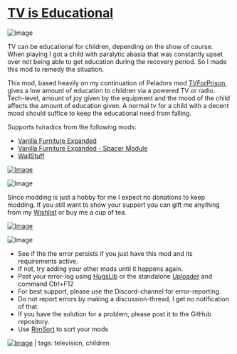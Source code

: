 # [TV is Educational](https://steamcommunity.com/sharedfiles/filedetails/?id=2921021769)

![Image](https://i.imgur.com/iCj5o7O.png)

TV can be educational for children, depending on the show of course. 
When playing I got a child with paralytic abasia that was constantly upset over not being able to get education during the recovery period.
So I made this mod to remedy the situation.

This mod, based heavily on my continuation of Peladors mod [TVForPrison](https://steamcommunity.com/sharedfiles/filedetails/?id=2194535018), gives a low amount of education to children via a powered TV or radio.
Tech-level, amount of joy given by the equipment and the mood of the child affects the amount of education given.
A normal tv for a child with a decent mood should suffice to keep the educational need from falling.
 
Supports tv/radios from the following mods:


- [Vanilla Furniture Expanded](https://steamcommunity.com/sharedfiles/filedetails/?id=1718190143)
- [Vanilla Furniture Expanded - Spacer Module](https://steamcommunity.com/sharedfiles/filedetails/?id=2028381079)
- [WallStuff](https://steamcommunity.com/sharedfiles/filedetails/?id=1994340640)



[![Image](https://i.imgur.com/kNldlMg.png)](https://steamcommunity.com/sharedfiles/filedetails/?id=2288125657)

![Image](https://i.imgur.com/Ds0rBAD.png)

Since modding is just a hobby for me I expect no donations to keep modding. If you still want to show your support you can gift me anything from my [Wishlist](https://store.steampowered.com/wishlist/id/Mlie) or buy me a cup of tea.

[![Image](https://i.imgur.com/VWG0yff.png)](https://ko-fi.com/G2G55DDYD)

![Image](https://i.imgur.com/5xwDG6H.png)



-  See if the the error persists if you just have this mod and its requirements active.
-  If not, try adding your other mods until it happens again.
-  Post your error-log using [HugsLib](https://steamcommunity.com/workshop/filedetails/?id=818773962) or the standalone [Uploader](https://steamcommunity.com/sharedfiles/filedetails/?id=2873415404) and command Ctrl+F12
-  For best support, please use the Discord-channel for error-reporting.
-  Do not report errors by making a discussion-thread, I get no notification of that.
-  If you have the solution for a problem, please post it to the GitHub repository.
-  Use [RimSort](https://github.com/RimSort/RimSort/releases/latest) to sort your mods

 

[![Image](https://img.shields.io/github/v/release/emipa606/TVIsEducational?label=latest%20version&style=plastic&labelColor=0070cd&color=white)](https://steamcommunity.com/sharedfiles/filedetails/changelog/2921021769) | tags:  television,  children
